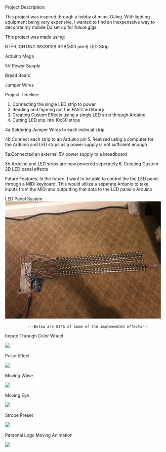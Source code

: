 Project Description:

This project was inspired through a hobby of mine, DJing. With lighting equipment being very expensive, I wanted to find an inexpenseive
way to decorate my mobile DJ set up for future gigs.

This project was made using:

  BTF-LIGHTING WS2812B RGB(300 pixel) LED Strip
  
  Arduino Mega
  
  5V Power Supply
  
  Bread Board
  
  Jumper Wires
  
  
Project Timeline:

  1. Connecting the single LED strip to power
  2. Reading and figuring out the FASTLed library
  3. Creating Custom Effects using a single LED strip through Arduino
  4. Cutting LED stip into 10x30 strips
  
   4a.Soldering Jumper Wires to each indivual strip
    
   4b.Connect each strip to an Arduino pin
  5. Realized using a computer for the Arduino and LED strips as a power supply is not sufficient enough
  
   5a.Connected an external 5V power supply to a breadboard
    
   5b.Arduino and LED strips are now powered seperately
  6. Creating Custom 2D LED panel effects

Future Features:
In the future, I want to be able to control the the LED panel through a MIDI keyboard. This would utilize
a seperate Ardunio to take inputs from the MIDI and outputting that data to the LED panel's Arduino

LED Panel System
![](demo/LEDSystem.jpg)

              ---Below are GIFS of some of the implemented effects---

Iterate Through Color Wheel

![](demo/ScrollColorWheel.gif)

Pulse Effect

![](demo/PulseEffect.gif)

Moving Wave

![](demo/MovingWave.gif)

Moving Eye

![](demo/MovingEye.gif)

Strobe Preset

![](demo/StrobePreset.gif)

Personal Logo Moving Animation

![](demo/MovingAnimation.gif)
